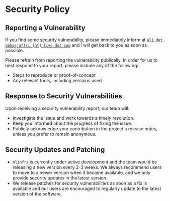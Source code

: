 # Security Policy

## Reporting a Vulnerability

If you find some security vulnerability, please immediately inform at [`ali dot abbasjaffri [at] live dot com`](mailto:ali.abbasjaffri@live.com?subject=Security-Vulnerability-Report-mlinfra) and i will get back to you as soon as possible.

Please refrain from reporting the vulnerability publically. In order for us to best respond to your report, please include any of the following:

- Steps to reproduce or proof-of-concept
- Any relevant tools, including versions used

## Response to Security Vulnerabilities
Upon receiving a security vulnerability report, our team will:

- Investigate the issue and work towards a timely resolution.
- Keep you informed about the progress of fixing the issue.
- Publicly acknowledge your contribution in the project's release notes, unless you prefer to remain anonymous.

## Security Updates and Patching
- `mlinfra` is currently under active development and the team would be releasing a new version every 2-3 weeks. We always recommend users to move to a newer version when it became available, and we only provide security updates in the latest version.
- We release patches for security vulnerabilities as soon as a fix is available and our users are encouraged to regularly update to the latest version of the software.
